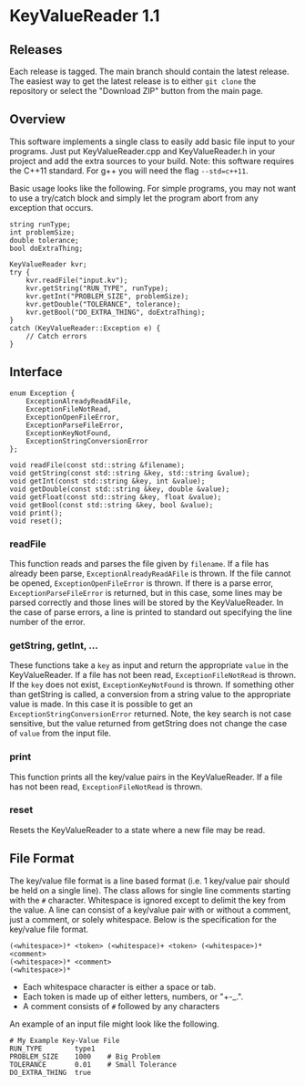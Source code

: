 # KeyValueReader 1.1

## Releases
Each release is tagged.
The main branch should contain the latest release.
The easiest way to get the latest release is to either `git clone` the repository or select the "Download ZIP" button from the main page.

## Overview 
This software implements a single class to easily add basic file input to your programs.
Just put KeyValueReader.cpp and KeyValueReader.h in your project and add the extra sources to your build.
Note: this software requires the C++11 standard.
For g++ you will need the flag `--std=c++11`.

Basic usage looks like the following.
For simple programs, you may not want to use a try/catch block and simply let the program abort from any exception that occurs.

    string runType;
    int problemSize;
    double tolerance;
    bool doExtraThing;

    KeyValueReader kvr;
    try {
        kvr.readFile("input.kv");
        kvr.getString("RUN_TYPE", runType);
        kvr.getInt("PROBLEM_SIZE", problemSize);
        kvr.getDouble("TOLERANCE", tolerance);
        kvr.getBool("DO_EXTRA_THING", doExtraThing);
    }
    catch (KeyValueReader::Exception e) {
        // Catch errors
    }

## Interface
    enum Exception {
        ExceptionAlreadyReadAFile,
        ExceptionFileNotRead,
        ExceptionOpenFileError,
        ExceptionParseFileError,
        ExceptionKeyNotFound,
        ExceptionStringConversionError
    };
    
    void readFile(const std::string &filename);
    void getString(const std::string &key, std::string &value);
    void getInt(const std::string &key, int &value);
    void getDouble(const std::string &key, double &value);
    void getFloat(const std::string &key, float &value);
    void getBool(const std::string &key, bool &value);
    void print();
    void reset();


### readFile
This function reads and parses the file given by `filename`.
If a file has already been parse, `ExceptionAlreadyReadAFile` is thrown.
If the file cannot be opened, `ExceptionOpenFileError` is thrown.
If there is a parse error, `ExceptionParseFileError` is returned, but in this case, some lines may be parsed correctly and those lines will be stored by the KeyValueReader.
In the case of parse errors, a line is printed to standard out specifying the line number of the error.

### getString, getInt, ...
These functions take a `key` as input and return the appropriate `value` in the KeyValueReader.
If a file has not been read, `ExceptionFileNotRead` is thrown.
If the `key` does not exist, `ExceptionKeyNotFound` is thrown.
If something other than getString is called, a conversion from a string value to the appropriate value is made.
In this case it is possible to get an `ExceptionStringConversionError` returned.
Note, the key search is not case sensitive, but the value returned from getString does not change the case of `value` from the input file.

### print
This function prints all the key/value pairs in the KeyValueReader.
If a file has not been read, `ExceptionFileNotRead` is thrown.

### reset
Resets the KeyValueReader to a state where a new file may be read.


## File Format
The key/value file format is a line based format (i.e. 1 key/value pair should be held on a single line).
The class allows for single line comments starting with the `#` character.
Whitespace is ignored except to delimit the key from the value.
A line can consist of a key/value pair with or without a comment, just a comment, or solely whitespace.
Below is the specification for the key/value file format.

    (<whitespace>)* <token> (<whitespace)+ <token> (<whitespace>)* <comment>
    (<whitespace>)* <comment>
    (<whitespace>)*

* Each whitespace character is either a space or tab.
* Each token is made up of either letters, numbers, or "+-_.".
* A comment consists of `#` followed by any characters

An example of an input file might look like the following.
    
    # My Example Key-Value File
    RUN_TYPE        type1   
    PROBLEM_SIZE    1000    # Big Problem
    TOLERANCE       0.01    # Small Tolerance
    DO_EXTRA_THING  true





